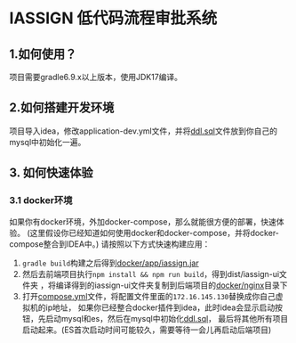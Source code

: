 # IASSIGN 低代码流程审批系统
## 1.如何使用？
项目需要gradle6.9.x以上版本，使用JDK17编译。

## 2.如何搭建开发环境
项目导入idea，修改application-dev.yml文件，并将[ddl.sql](ddl.sql)文件放到你自己的mysql中初始化一遍。

## 3. 如何快速体验
### 3.1 docker环境
如果你有docker环境，外加docker-compose，那么就能很方便的部署，快速体验。
(这里假设你已经知道如何使用docker和docker-compose，并将docker-compose整合到IDEA中。)
请按照以下方式快速构建应用：
1. `gradle build`构建之后得到[docker/app/iassign.jar](docker/app/iassign.jar)
2. 然后去前端项目执行`npm install && npm run build`，得到dist/iassign-ui文件夹
，将编译得到的iassign-ui文件夹复制到后端项目的[docker/nginx](docker/nginx)目录下
3. 打开[compose.yml](compose.yaml)文件，将配置文件里面的`172.16.145.130`替换成你自己虚拟机的ip地址，
如果你已经整合docker插件到idea，此时idea会显示启动按钮，先启动mysql和es，然后在mysql中初始化[ddl.sql](ddl.sql)，
最后将其他所有项目启动起来。(ES首次启动时间可能较久，需要等待一会儿再启动后端项目)